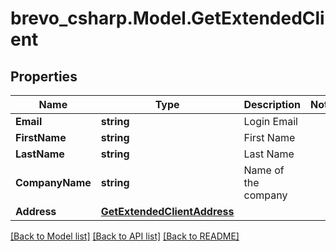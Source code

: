 # brevo_csharp.Model.GetExtendedClient
## Properties

Name | Type | Description | Notes
------------ | ------------- | ------------- | -------------
**Email** | **string** | Login Email | 
**FirstName** | **string** | First Name | 
**LastName** | **string** | Last Name | 
**CompanyName** | **string** | Name of the company | 
**Address** | [**GetExtendedClientAddress**](GetExtendedClientAddress.md) |  | 

[[Back to Model list]](../README.md#documentation-for-models) [[Back to API list]](../README.md#documentation-for-api-endpoints) [[Back to README]](../README.md)

